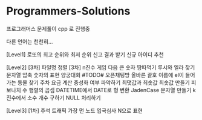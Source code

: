 # Programmers-Solutions

프로그래머스 문제풀이
cpp 로 진행중

다른 언어는 천천히...

[Level1]
로또의 최고 순위와 최저 순위
신고 결과 받기
신규 아이디 추천

[Level2]
[3차] 파일명 정렬
[3차] n진수 게임
다음 큰 숫자
땅따먹기
루시와 엘라 찾기
문자열 압축
숫자의 표현
양궁대회 #TODO#
오픈채팅방
올바른 괄호
이름에 el이 들어가는 동물 찾기
주차 요금 계산
중성화 여부 파악하기
최댓값과 최솟값
최솟값 만들기
피보나치 수
행렬의 곱셈
DATETIME에서 DATE로 형 변환
JadenCase 문자열 만들기
k진수에서 소수 개수 구하기
NULL 처리하기

[Level3]
[1차] 추석 트래픽
가장 먼 노드
입국심사
N으로 표현